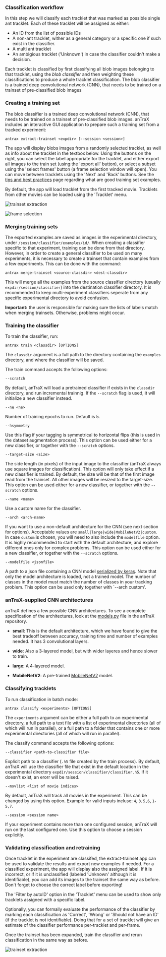 ### Classification workflow

In this step we will classify each tracklet that was marked as possible single ant tracklet. Each of these tracklet will be assigned as either:

* An ID from the list of possible IDs
* A non-ant tracklet, wither as a general category or a specific one if such exist in the classifier.
* A multi ant tracklet
* An ambigious tracklet ('Unknown') in case the classifier couldn't make a decision.  

Each tracklet is classified by first classifying all blob images belonging to that tracklet, using the *blob classifier* and then weighting these classifications to produce a whole tracklet classification. The blob classifier is a trained deep convolutional network (CNN), that needs to be trained on a trainset of pre-classified blob images

### Creating a training set

The blob classifier is a trained deep convolutional network (CNN), that needs to be trained on a trainset of pre-classified blob images. anTraX includes an interactive GUI application to prepare such a training set from a tracked experiment:

```console
antrax extract-trainset <expdir> [--session <session>]
```

The app will display blobs images from a randomly selected tracklet, as well as info about the tracklet in the textbox below. Using the buttons on the right, you can select the label appropriate for the tracklet, and either export all images to the train set (using the 'export all' button), or select a subset using the 'select frames' button (a frame selection window will open). You can move between tracklets using the 'Next' and 'Back' buttons.
See the [tips and best practices](tips.md#training-and-classification) page regarding what are good training set examples.

By default, the app will load tracklet from the first tracked movie. Tracklets from other movies can be loaded using the 'Tracklet' menu.

![trainset extraction](images/extract-trainset1.png)

![frame selection](images/extract-trainset-frame-selector.png)


### Merging training sets

The exported examples are saved as images in the experimental directory, under `/session/classifier/examples/id/`. When creating a classifier specific to that experiment, training can be done from that directory. However, in order to create a general classifier to be used on many experiments, it is necessary to create a trainset that contain examples from a few experiments. This can be done with the command:

```console
antrax merge-trainset <source-classdir> <dest-classdir>
```

This will merge all the examples from the source classifier directory (usually `expdir/session/classifier`) into the destination classifier directory. It is recommended to keep multi-experiment classifiers seperate from any specific experimental directory to avoid confusion.

**Important:** the user is responsible for making sure the lists of labels match when merging trainsets. Otherwise, problems might occur.

### Training the classifier

To train the classifier, run: 

```console
antrax train <classdir> [OPTIONS]
```

The `classdir` argument is a full path to the directory containing the `examples` directory, and where the classifier will be saved.

The train command accepts the following options:

`--scratch`

By default, anTraX will load a pretrained classifier if exists in the `classdir` directory, and run incremental trainnig. If the `--scratch` flag is used, it will initialize a new classifier instead. 

`--ne <ne>`

Number of training epochs to run. Default is 5.

`--hsymmetry`

Use this flag if your tagging is symmetrical to horizontal flips (this is used in the dataset augmentation process). This option can be used either for a new classifier, or together with the `--scratch` options.

`--target-size <size>`

The side length (in pixels) of the input image to the classifier (anTraX always use square images for classification). This option will only take effect if a new classifier is trained. By default, the size will be that of the first image read from the trainset. All other images will be resized to the target-size. This option can be used either for a new classifier, or together with the `--scratch` options.

`--name <name>`

Use a custom name for the classifier. 

`--arch <arch-name>`

If you want to use a non-default architecture for the CNN (see next section for options). Acceptable values are `small|large|wide|MobileNetV2|custom`. In case `custom` is chosen, you will need to also include the `modelfile` option. It is highly recommended to start with the default architecture, and explore different ones only for complex problems. This option can be used either for a new classifier, or together with the `--scratch` options.

`--modelfile <jsonfile>`

A path to a json file containing a CNN model [serialized by keras](https://www.tensorflow.org/guide/keras/save_and_serialize). Note that only the model architecture is loaded, not a trained model. The number of classes in the model must match the number of classes in your tracking problem. This option can be used only together with `--arch custom'.


### anTraX-supplied CNN architectures

anTraX defines a few possible CNN architectures. To see a complete specification of the architectures, look at the [models.py](https://github.com/Social-Evolution-and-Behavior/anTraX/blob/master/antrax/models.py) file in the anTraX repository.

* **small**: This is the default architecture, which we have found to give the best tradeoff between accuracy, training time and number of examples needed. It has 3 convolutional layers.  

* **wide**: Also a 3-layered model, but with wider layeres and hence slower to train.

* **large**: A 4-layered model.

* **MobileNetV2**: A pre-trained [MobileNetV2](https://arxiv.org/abs/1801.04381) model. 


### Classifying tracklets

To run classification in batch mode:

```console
antrax classify <experiments> [OPTIONS]
```

The `experiments` argument can be either a full path to an experimental directory, a full path to a text file with a list of experimental directories (all of which will run in parallel), or a full path to a folder that contains one or more experimental directories (all of which will run in parallel).

The classify command accepts the following options:

`--classifier <path-to-classifier file>`

Explicit path to a classifier (`.h5` file created by the train process). By default, anTraX will use the classifier file that exist in the default location in the experimental directory `expdir/session/classifier/classifier.h5`. If it doesn't exist, an erorr will be raised.

`--movlist <list of movie indices>`

By default, anTraX will track all movies in the experiment. This can be changed by using this option. Example for valid inputs incluse: `4`, `3,5,6`, `1-5,7`.

`--session <session name>`

If your experiment contains more than one configured session, anTraX will run on the last configured one. Use this option to choose a session explicitly.


### Validating classification and retraining 

Once tracklet in the experiment are classifed, the extract-trainset app can be used to validate the results and export new examples if needed. For a classified experiment, the app will display also the assigned label. If it is incorrect, or if it is unclassified (labeled 'Unknown' although it is identifiable), you can add its images to the trainset the same way as before. Don't forget to choose the correct label before exporting!

The 'Filter by autoID' option in the 'Tracklet' menu can be used to show only tracklets assigned with a specific label. 

Optionally, you can formally evaluate the performance of the classifier by marking each classification as 'Correct', 'Wrong' or 'Should not have an ID' (if the tracklet is not identifiable). Doing that for a set of tracklet will give an estimate of the classifier performance per-tracklet and per-frame.

Once the trainset has been expanded, train the classifier and rerun classification in the same way as before.

![trainset extraction](images/extract-trainset2.png)
